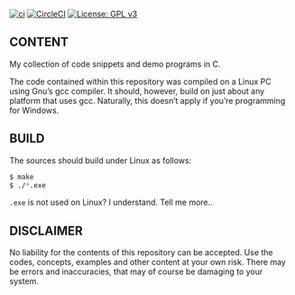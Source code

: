 [![ci](https://github.com/Rubusch/c/actions/workflows/ciAction.yml/badge.svg)](https://github.com/Rubusch/c/actions/workflows/ciAction.yml)
[![CircleCI](https://circleci.com/gh/Rubusch/c.svg?style=shield)](https://circleci.com/gh/Rubusch/c)
[![License: GPL v3](https://img.shields.io/badge/License-GPL%20v3-blue.svg)](https://www.gnu.org/licenses/gpl-3.0.html)


## CONTENT

My collection of code snippets and demo programs in C.  

The code contained within this repository was compiled on a Linux PC
using Gnu’s gcc compiler. It should, however, build on just about any
platform that uses gcc. Naturally, this doesn’t apply if you’re
programming for Windows.  


## BUILD

The sources should build under Linux as follows:  

```bash
$ make
$ ./*.exe
```

``.exe`` is not used on Linux? I understand. Tell me more..  


## DISCLAIMER

No liability for the contents of this repository can be accepted. Use
the codes, concepts, examples and other content at your own
risk. There may be errors and inaccuracies, that may of course be
damaging to your system.  
